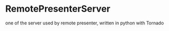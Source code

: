 RemotePresenterServer
=====================

one of the server used by remote presenter, written in python with Tornado